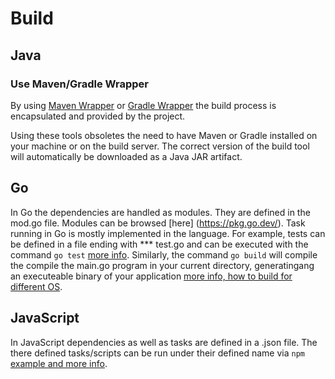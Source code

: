 # Build

## Java

### Use Maven/Gradle Wrapper

By using [Maven Wrapper](https://github.com/apache/maven-wrapper) or [Gradle Wrapper](https://docs.gradle.org/current/userguide/gradle_wrapper.html)
the build process is encapsulated and provided by the project.

Using these tools obsoletes the need to have Maven or Gradle installed on your machine or on the build server.
The correct version of the build tool will automatically be downloaded as a Java JAR artifact.

## Go

In Go the dependencies are handled as modules. They are defined in the mod.go file. Modules can be browsed [here] (https://pkg.go.dev/).
Task running in Go is mostly implemented in the language. For example, tests can be defined in a file ending with *** test.go and can be executed with the command <code>go test</code> [more info](https://go.dev/doc/tutorial/add-a-test). Similarly, the command <code>go build</code> will compile the compile the main.go program in your current directory, generatingang an executeable binary of your application [more info, how to build for different OS](https://www.digitalocean.com/community/tutorials/building-go-applications-for-different-operating-systems-and-architectures).

## JavaScript

In JavaScript dependencies as well as tasks are defined in a .json file. The there defined tasks/scripts can be run under their defined name via <code>npm</code> [example and more info](https://blog.jayway.com/2014/03/28/running-scripts-with-npm/).
